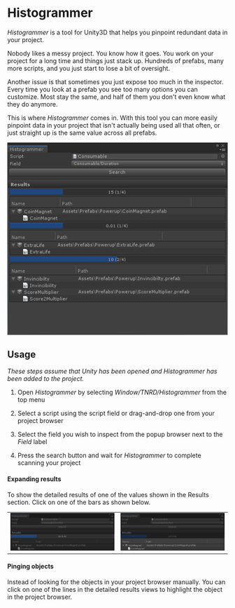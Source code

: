 # Histogrammer

*Histogrammer* is a tool for Unity3D that helps you pinpoint redundant data in your project.

Nobody likes a messy project. You know how it goes. You work on your project for a long time and things just stack up. Hundreds of prefabs, many more scripts, and you just start to lose a bit of oversight.

Another issue is that sometimes you just expose too much in the inspector. Every time you look at a prefab you see too many options you can customize. Most stay the same, and half of them you don't even know what they do anymore.

This is where *Histogrammer* comes in. With this tool you can more easily pinpoint data in your project that isn't actually being used all that often, or just straight up is the same value across all prefabs.

<p align="center">
  <img src="https://github.com/Thundernerd/Unity3D-Histogrammer/blob/master/Documentation%7E/histogrammer_1.png">
</p>

## Usage

*These steps assume that Unity has been opened and Histogrammer has been added to the project.*

1. Open *Histogrammer* by selecting *Window/TNRD/Histogrammer* from the top menu

2. Select a script using the script field or drag-and-drop one from your project browser

3. Select the field you wish to inspect from the popup browser next to the *Field* label

4. Press the search button and wait for *Histogrammer* to complete scanning your project

#### Expanding results

To show the detailed results of one of the values shown in the Results section. Click on one of the bars as shown below.

|     |     |
| --- | --- |
| ![](https://github.com/Thundernerd/Unity3D-Histogrammer/blob/master/Documentation%7E/histogrammer_2.png) | ![](https://github.com/Thundernerd/Unity3D-Histogrammer/blob/master/Documentation%7E/histogrammer_3.png) |

#### Pinging objects

Instead of looking for the objects in your project browser manually. You can click on one of the lines in the detailed results views to highlight the object in the project browser.
